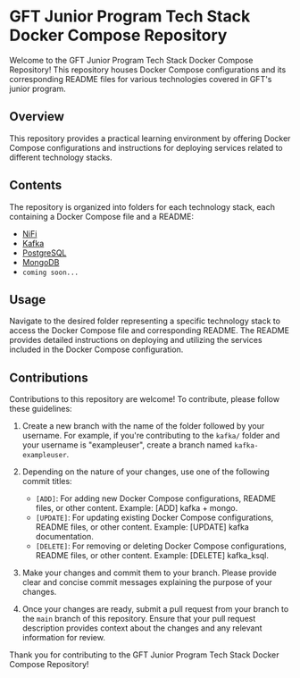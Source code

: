 # GFT Junior Program Tech Stack Docker Compose Repository

Welcome to the GFT Junior Program Tech Stack Docker Compose Repository! This repository houses Docker Compose configurations and its corresponding README files for various technologies covered in GFT's junior program.

## Overview

This repository provides a practical learning environment by offering Docker Compose configurations and instructions for deploying services related to different technology stacks.

## Contents

The repository is organized into folders for each technology stack, each containing a Docker Compose file and a README:

- [NiFi](NIFI/)
- [Kafka](Kafka/)
- [PostgreSQL](PostgreSQL/)
- [MongoDB](MongoDB/)
- `coming soon...`

## Usage

Navigate to the desired folder representing a specific technology stack to access the Docker Compose file and corresponding README. The README provides detailed instructions on deploying and utilizing the services included in the Docker Compose configuration.

## Contributions

Contributions to this repository are welcome! To contribute, please follow these guidelines:

1. Create a new branch with the name of the folder followed by your username. For example, if you're contributing to the `kafka/` folder and your username is "exampleuser", create a branch named `kafka-exampleuser`.

2. Depending on the nature of your changes, use one of the following commit titles:
   - `[ADD]`: For adding new Docker Compose configurations, README files, or other content. Example: [ADD] kafka + mongo.
   - `[UPDATE]`: For updating existing Docker Compose configurations, README files, or other content. Example: [UPDATE] kafka documentation.
   - `[DELETE]`: For removing or deleting Docker Compose configurations, README files, or other content. Example: [DELETE] kafka_ksql.

3. Make your changes and commit them to your branch. Please provide clear and concise commit messages explaining the purpose of your changes.

4. Once your changes are ready, submit a pull request from your branch to the `main` branch of this repository. Ensure that your pull request description provides context about the changes and any relevant information for review.

Thank you for contributing to the GFT Junior Program Tech Stack Docker Compose Repository!
